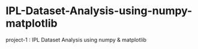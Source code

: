 # IPL-Dataset-Analysis-using-numpy-matplotlib
project-1 : IPL Dataset Analysis using numpy &amp; matplotlib
